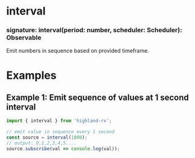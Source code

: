 # interval
### signature: interval(period: number, scheduler: Scheduler): Observable
Emit numbers in sequence based on provided timeframe.

# Examples
## Example 1: Emit sequence of values at 1 second interval
```javascript
import { interval } from 'highland-rx';

// emit value in sequence every 1 second
const source = interval(1000);
// output: 0,1,2,3,4,5....
source.subscribe(val => console.log(val));
```